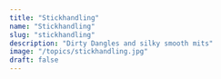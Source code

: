 ```yaml
---
title: "Stickhandling"
name: "Stickhandling"
slug: "stickhandling"
description: "Dirty Dangles and silky smooth mits"
image: "/topics/stickhandling.jpg"
draft: false
---
```

